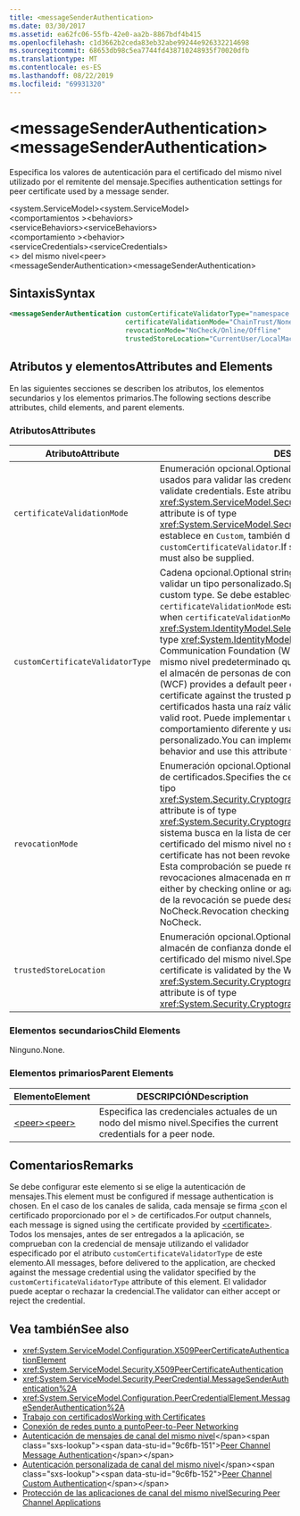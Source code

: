```yaml
---
title: <messageSenderAuthentication>
ms.date: 03/30/2017
ms.assetid: ea62fc06-55fb-42e0-aa2b-8867bdf4b415
ms.openlocfilehash: c1d3662b2ceda83eb32abe99244e926332214698
ms.sourcegitcommit: 68653db98c5ea7744fd438710248935f70020dfb
ms.translationtype: MT
ms.contentlocale: es-ES
ms.lasthandoff: 08/22/2019
ms.locfileid: "69931320"
---
```

# <a name="messagesenderauthentication"></a><span data-ttu-id="9c6fb-101">\<messageSenderAuthentication></span><span class="sxs-lookup"><span data-stu-id="9c6fb-101">\<messageSenderAuthentication></span></span>
<span data-ttu-id="9c6fb-102">Especifica los valores de autenticación para el certificado del mismo nivel utilizado por el remitente del mensaje.</span><span class="sxs-lookup"><span data-stu-id="9c6fb-102">Specifies authentication settings for peer certificate used by a message sender.</span></span>  
  
 <span data-ttu-id="9c6fb-103">\<system.ServiceModel></span><span class="sxs-lookup"><span data-stu-id="9c6fb-103">\<system.ServiceModel></span></span>  
<span data-ttu-id="9c6fb-104">\<comportamientos ></span><span class="sxs-lookup"><span data-stu-id="9c6fb-104">\<behaviors></span></span>  
<span data-ttu-id="9c6fb-105">\<serviceBehaviors></span><span class="sxs-lookup"><span data-stu-id="9c6fb-105">\<serviceBehaviors></span></span>  
<span data-ttu-id="9c6fb-106">\<comportamiento ></span><span class="sxs-lookup"><span data-stu-id="9c6fb-106">\<behavior></span></span>  
<span data-ttu-id="9c6fb-107">\<serviceCredentials></span><span class="sxs-lookup"><span data-stu-id="9c6fb-107">\<serviceCredentials></span></span>  
<span data-ttu-id="9c6fb-108">\<> del mismo nivel</span><span class="sxs-lookup"><span data-stu-id="9c6fb-108">\<peer></span></span>  
<span data-ttu-id="9c6fb-109">\<messageSenderAuthentication></span><span class="sxs-lookup"><span data-stu-id="9c6fb-109">\<messageSenderAuthentication></span></span>  
  
## <a name="syntax"></a><span data-ttu-id="9c6fb-110">Sintaxis</span><span class="sxs-lookup"><span data-stu-id="9c6fb-110">Syntax</span></span>  
  
```xml  
<messageSenderAuthentication customCertificateValidatorType="namespace.typeName, [,AssemblyName] [,Version=version number] [,Culture=culture] [,PublicKeyToken=token]"
                             certificateValidationMode="ChainTrust/None/PeerTrust/PeerOrChainTrust/Custom"
                             revocationMode="NoCheck/Online/Offline"
                             trustedStoreLocation="CurrentUser/LocalMachine" />
```  
  
## <a name="attributes-and-elements"></a><span data-ttu-id="9c6fb-111">Atributos y elementos</span><span class="sxs-lookup"><span data-stu-id="9c6fb-111">Attributes and Elements</span></span>  
 <span data-ttu-id="9c6fb-112">En las siguientes secciones se describen los atributos, los elementos secundarios y los elementos primarios.</span><span class="sxs-lookup"><span data-stu-id="9c6fb-112">The following sections describe attributes, child elements, and parent elements.</span></span>  
  
### <a name="attributes"></a><span data-ttu-id="9c6fb-113">Atributos</span><span class="sxs-lookup"><span data-stu-id="9c6fb-113">Attributes</span></span>  
  
|<span data-ttu-id="9c6fb-114">Atributo</span><span class="sxs-lookup"><span data-stu-id="9c6fb-114">Attribute</span></span>|<span data-ttu-id="9c6fb-115">DESCRIPCIÓN</span><span class="sxs-lookup"><span data-stu-id="9c6fb-115">Description</span></span>|  
|---------------|-----------------|  
|`certificateValidationMode`|<span data-ttu-id="9c6fb-116">Enumeración opcional.</span><span class="sxs-lookup"><span data-stu-id="9c6fb-116">Optional enumeration.</span></span> <span data-ttu-id="9c6fb-117">Especifica uno de los cinco modos usados para validar las credenciales.</span><span class="sxs-lookup"><span data-stu-id="9c6fb-117">Specifies one of five modes used to validate credentials.</span></span> <span data-ttu-id="9c6fb-118">Este atributo es del tipo <xref:System.ServiceModel.Security.X509CertificateValidationMode>.</span><span class="sxs-lookup"><span data-stu-id="9c6fb-118">This attribute is of type <xref:System.ServiceModel.Security.X509CertificateValidationMode>.</span></span> <span data-ttu-id="9c6fb-119">Si se establece en `Custom`, también debe proporcionarse un `customCertificateValidator`.</span><span class="sxs-lookup"><span data-stu-id="9c6fb-119">If set to `Custom`, then a `customCertificateValidator` must also be supplied.</span></span>|  
|`customCertificateValidatorType`|<span data-ttu-id="9c6fb-120">Cadena opcional.</span><span class="sxs-lookup"><span data-stu-id="9c6fb-120">Optional string.</span></span> <span data-ttu-id="9c6fb-121">Especifica un tipo y ensamblado utilizados para validar un tipo personalizado.</span><span class="sxs-lookup"><span data-stu-id="9c6fb-121">Specifies a type and assembly used to validate a custom type.</span></span> <span data-ttu-id="9c6fb-122">Se debe establecer este atributo cuando `certificateValidationMode` está establecido en `Custom`.</span><span class="sxs-lookup"><span data-stu-id="9c6fb-122">This attribute must be set when `certificateValidationMode` is set to `Custom`.</span></span> <span data-ttu-id="9c6fb-123">Este atributo es del tipo <xref:System.IdentityModel.Selectors.X509CertificateValidator>.</span><span class="sxs-lookup"><span data-stu-id="9c6fb-123">This attribute is of type <xref:System.IdentityModel.Selectors.X509CertificateValidator>.</span></span> <span data-ttu-id="9c6fb-124">Windows Communication Foundation (WCF) proporciona un validador de certificado del mismo nivel predeterminado que comprueba el certificado del mismo nivel con el almacén de personas de confianza.</span><span class="sxs-lookup"><span data-stu-id="9c6fb-124">Windows Communication Foundation (WCF) provides a default peer certificate validator that verifies the peer certificate against the trusted people store.</span></span> <span data-ttu-id="9c6fb-125">También comprueba las cadenas de certificados hasta una raíz válida.</span><span class="sxs-lookup"><span data-stu-id="9c6fb-125">It also verifies that the certificate chains up to a valid root.</span></span> <span data-ttu-id="9c6fb-126">Puede implementar un validador personalizado para especificar un comportamiento diferente y usar este atributo para señalar al validador personalizado.</span><span class="sxs-lookup"><span data-stu-id="9c6fb-126">You can implement a custom validator to specify a different behavior and use this attribute to point to the custom validator.</span></span>|  
|`revocationMode`|<span data-ttu-id="9c6fb-127">Enumeración opcional.</span><span class="sxs-lookup"><span data-stu-id="9c6fb-127">Optional enumeration.</span></span> <span data-ttu-id="9c6fb-128">Especifica el modo de revocación de certificados.</span><span class="sxs-lookup"><span data-stu-id="9c6fb-128">Specifies the certificate revocation mode.</span></span> <span data-ttu-id="9c6fb-129">Este atributo es del tipo <xref:System.Security.Cryptography.X509Certificates.X509RevocationMode>.</span><span class="sxs-lookup"><span data-stu-id="9c6fb-129">This attribute is of type <xref:System.Security.Cryptography.X509Certificates.X509RevocationMode>.</span></span> <span data-ttu-id="9c6fb-130">El sistema busca en la lista de certificados revocados y comprueba que el certificado del mismo nivel no se ha revocado.</span><span class="sxs-lookup"><span data-stu-id="9c6fb-130">The system verifies that the peer certificate has not been revoked by looking it up in the revoked certificate list.</span></span> <span data-ttu-id="9c6fb-131">Esta comprobación se puede realizar tanto en línea como con una lista de revocaciones almacenada en memoria caché.</span><span class="sxs-lookup"><span data-stu-id="9c6fb-131">This check can be performed either by checking online or against a cached revocation list.</span></span> <span data-ttu-id="9c6fb-132">La comprobación de la revocación se puede desactivar estableciendo esta atributo en NoCheck.</span><span class="sxs-lookup"><span data-stu-id="9c6fb-132">Revocation checking can be turned off by setting this attribute to NoCheck.</span></span>|  
|`trustedStoreLocation`|<span data-ttu-id="9c6fb-133">Enumeración opcional.</span><span class="sxs-lookup"><span data-stu-id="9c6fb-133">Optional enumeration.</span></span> <span data-ttu-id="9c6fb-134">Especifica la ubicación del almacén de confianza donde el sistema de seguridad de WCF valida el certificado del mismo nivel.</span><span class="sxs-lookup"><span data-stu-id="9c6fb-134">Specifies the trusted store location where the peer certificate is validated by the WCF security system.</span></span> <span data-ttu-id="9c6fb-135">Este atributo es del tipo <xref:System.Security.Cryptography.X509Certificates.StoreLocation>.</span><span class="sxs-lookup"><span data-stu-id="9c6fb-135">This attribute is of type <xref:System.Security.Cryptography.X509Certificates.StoreLocation>.</span></span>|  
  
### <a name="child-elements"></a><span data-ttu-id="9c6fb-136">Elementos secundarios</span><span class="sxs-lookup"><span data-stu-id="9c6fb-136">Child Elements</span></span>  
 <span data-ttu-id="9c6fb-137">Ninguno.</span><span class="sxs-lookup"><span data-stu-id="9c6fb-137">None.</span></span>  
  
### <a name="parent-elements"></a><span data-ttu-id="9c6fb-138">Elementos primarios</span><span class="sxs-lookup"><span data-stu-id="9c6fb-138">Parent Elements</span></span>  
  
|<span data-ttu-id="9c6fb-139">Elemento</span><span class="sxs-lookup"><span data-stu-id="9c6fb-139">Element</span></span>|<span data-ttu-id="9c6fb-140">DESCRIPCIÓN</span><span class="sxs-lookup"><span data-stu-id="9c6fb-140">Description</span></span>|  
|-------------|-----------------|  
|[<span data-ttu-id="9c6fb-141">\<peer></span><span class="sxs-lookup"><span data-stu-id="9c6fb-141">\<peer></span></span>](peer-of-servicecredentials.md)|<span data-ttu-id="9c6fb-142">Especifica las credenciales actuales de un nodo del mismo nivel.</span><span class="sxs-lookup"><span data-stu-id="9c6fb-142">Specifies the current credentials for a peer node.</span></span>|  
  
## <a name="remarks"></a><span data-ttu-id="9c6fb-143">Comentarios</span><span class="sxs-lookup"><span data-stu-id="9c6fb-143">Remarks</span></span>  
 <span data-ttu-id="9c6fb-144">Se debe configurar este elemento si se elige la autenticación de mensajes.</span><span class="sxs-lookup"><span data-stu-id="9c6fb-144">This element must be configured if message authentication is chosen.</span></span> <span data-ttu-id="9c6fb-145">En el caso de los canales de salida, cada mensaje se firma [ \<](certificate-element.md)con el certificado proporcionado por el > de certificados.</span><span class="sxs-lookup"><span data-stu-id="9c6fb-145">For output channels, each message is signed using the certificate provided by [\<certificate>](certificate-element.md).</span></span> <span data-ttu-id="9c6fb-146">Todos los mensajes, antes de ser entregados a la aplicación, se comprueban con la credencial de mensaje utilizando el validador especificado por el atributo `customCertificateValidatorType` de este elemento.</span><span class="sxs-lookup"><span data-stu-id="9c6fb-146">All messages, before delivered to the application, are checked against the message credential using the validator specified by the `customCertificateValidatorType` attribute of this element.</span></span> <span data-ttu-id="9c6fb-147">El validador puede aceptar o rechazar la credencial.</span><span class="sxs-lookup"><span data-stu-id="9c6fb-147">The validator can either accept or reject the credential.</span></span>  
  
## <a name="see-also"></a><span data-ttu-id="9c6fb-148">Vea también</span><span class="sxs-lookup"><span data-stu-id="9c6fb-148">See also</span></span>

- <xref:System.ServiceModel.Configuration.X509PeerCertificateAuthenticationElement>
- <xref:System.ServiceModel.Security.X509PeerCertificateAuthentication>
- <xref:System.ServiceModel.Security.PeerCredential.MessageSenderAuthentication%2A>
- <xref:System.ServiceModel.Configuration.PeerCredentialElement.MessageSenderAuthentication%2A>
- [<span data-ttu-id="9c6fb-149">Trabajo con certificados</span><span class="sxs-lookup"><span data-stu-id="9c6fb-149">Working with Certificates</span></span>](../../../wcf/feature-details/working-with-certificates.md)
- [<span data-ttu-id="9c6fb-150">Conexión de redes punto a punto</span><span class="sxs-lookup"><span data-stu-id="9c6fb-150">Peer-to-Peer Networking</span></span>](../../../wcf/feature-details/peer-to-peer-networking.md)
- <span data-ttu-id="9c6fb-151">[Autenticación de mensajes de canal del mismo nivel](https://docs.microsoft.com/previous-versions/dotnet/netframework-3.5/aa967730(v=vs.90))</span><span class="sxs-lookup"><span data-stu-id="9c6fb-151">[Peer Channel Message Authentication](https://docs.microsoft.com/previous-versions/dotnet/netframework-3.5/aa967730(v=vs.90))</span></span>
- <span data-ttu-id="9c6fb-152">[Autenticación personalizada de canal del mismo nivel](https://docs.microsoft.com/previous-versions/dotnet/netframework-3.5/ms751447(v=vs.90))</span><span class="sxs-lookup"><span data-stu-id="9c6fb-152">[Peer Channel Custom Authentication](https://docs.microsoft.com/previous-versions/dotnet/netframework-3.5/ms751447(v=vs.90))</span></span>
- [<span data-ttu-id="9c6fb-153">Protección de las aplicaciones de canal del mismo nivel</span><span class="sxs-lookup"><span data-stu-id="9c6fb-153">Securing Peer Channel Applications</span></span>](../../../wcf/feature-details/securing-peer-channel-applications.md)
